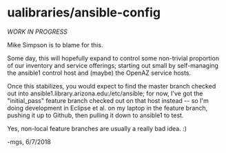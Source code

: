 # ualibraries/ansible-config

*WORK IN PROGRESS*

Mike Simpson is to blame for this.

Some day, this will hopefully expand to control some non-trivial proportion of our
inventory and service offerings; starting out small by self-managing the ansible1
control host and (maybe) the OpenAZ service hosts.

Once this stabilizes, you would expect to find the master branch checked out into
ansible1.library.arizona.edu:/etc/ansible; for now, I've got the "initial_pass"
feature branch checked out on that host instead -- so I'm doing development in 
Eclipse et al. on my laptop in the feature branch, pushing it up to Github, then
pulling it down to ansible1 to test.

Yes, non-local feature branches are usually a really bad idea. :)

-mgs, 6/7/2018
